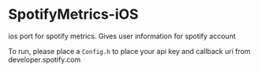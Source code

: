 # SpotifyMetrics-iOS
ios port for spotify metrics. Gives user information for spotify account

To run, please place a `Config.h` to place your api key and callback uri from developer.spotify.com

